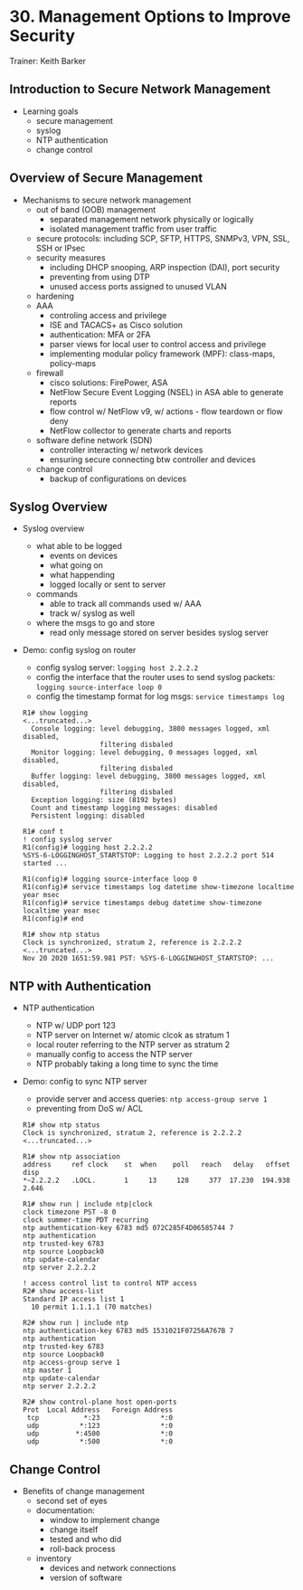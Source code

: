 # 30. Management Options to Improve Security

Trainer: Keith Barker


## Introduction to Secure Network Management

- Learning goals
  - secure management
  - syslog
  - NTP authentication
  - change control


## Overview of Secure Management

- Mechanisms to secure network management
  - out of band (OOB) management
    - separated management network physically or logically
    - isolated management traffic from user traffic
  - secure protocols: including SCP, SFTP, HTTPS, SNMPv3, VPN, SSL, SSH or IPsec
  - security measures
    - including DHCP snooping, ARP inspection (DAI), port security
    - preventing from using DTP
    - unused access ports assigned to unused VLAN
  - hardening
  - AAA
    - controling access and privilege
    - ISE and TACACS+ as Cisco solution
    - authentication: MFA or 2FA
    - parser views for local user to control access and privilege
    - implementing modular policy framework (MPF): class-maps, policy-maps
  - firewall
    - cisco solutions: FirePower, ASA
    - NetFlow Secure Event Logging (NSEL) in ASA able to generate reports
    - flow control w/ NetFlow v9, w/ actions - flow teardown or flow deny
    - NetFlow collector to generate charts and reports
  - software define network (SDN)
    - controller interacting w/ network devices
    - ensuring secure connecting btw controller and devices
  - change control
    - backup of configurations on devices


## Syslog Overview

- Syslog overview
  - what able to be logged
    - events on devices
    - what going on
    - what happending
    - logged locally or sent to server
  - commands
    - able to track all commands used w/ AAA
    - track w/ syslog as well
  - where the msgs to go and store
    - read only message stored on server besides syslog server


- Demo: config syslog on router
  - config syslog server: `logging host 2.2.2.2`
  - config the interface that the router uses to send syslog packets: `logging source-interface loop 0`
  - config the timestamp format for log msgs: `service timestamps log`

  ```text
  R1# show logging
  <...truncated...>
    Console logging: level debugging, 3800 messages logged, xml disabled,
                     filtering disbaled
    Monitor logging: level debugging, 0 messages logged, xml disabled,
                     filtering disbaled
    Buffer logging: level debugging, 3800 messages logged, xml disabled,
                     filtering disbaled
    Exception logging: size (8192 bytes)
    Count and timestamp logging messages: disabled
    Persistent logging: disabled
  
  R1# conf t
  ! config syslog server
  R1(config)# logging host 2.2.2.2
  %SYS-6-LOGGINGHOST_STARTSTOP: Logging to host 2.2.2.2 port 514 started ...

  R1(config)# logging source-interface loop 0
  R1(config)# service timestamps log datetime show-timezone localtime year msec
  R1(config)# service timestamps debug datetime show-timezone localtime year msec
  R1(config)# end

  R1# show ntp status
  Clock is synchronized, stratum 2, reference is 2.2.2.2
  <...truncated...>
  Nov 20 2020 1651:59.981 PST: %SYS-6-LOGGINGHOST_STARTSTOP: ...
  ```



## NTP with Authentication

- NTP authentication
  - NTP w/ UDP port 123
  - NTP server on Internet w/ atomic clcok as stratum 1
  - local router referring to the NTP server as stratum 2
  - manually config to access the NTP server
  - NTP probably taking a long time to sync the time


- Demo: config to sync NTP server
  - provide server and access queries: `ntp access-group serve 1`
  - preventing from DoS w/ ACL

  ```text
  R1# show ntp status
  Clock is synchronized, stratum 2, reference is 2.2.2.2
  <...truncated...>

  R1# show ntp association
  address     ref clock    st  when    poll   reach   delay   offset    disp 
  *~2.2.2.2   .LOCL.       1     13     128     377  17.230  194.938   2.646

  R1# show run | include ntp|clock
  clock timezone PST -8 0
  clock summer-time PDT recurring
  ntp authentication-key 6783 md5 072C285F4D06585744 7
  ntp authentication
  ntp trusted-key 6783
  ntp source Loopback0
  ntp update-calendar
  ntp server 2.2.2.2

  ! access control list to control NTP access
  R2# show access-list
  Standard IP access list 1
    10 permit 1.1.1.1 (70 matches)

  R2# show run | include ntp
  ntp authentication-key 6783 md5 1531021F07256A767B 7
  ntp authentication
  ntp trusted-key 6783
  ntp source Loopback0
  ntp access-group serve 1
  ntp master 1
  ntp update-calendar
  ntp server 2.2.2.2

  R2# show control-plane host open-ports
  Prot  Local Address   Foreign Address 
   tcp           *:23               *:0
   udp          *:123               *:0
   udp         *:4500               *:0
   udp          *:500               *:0
  ```


## Change Control

- Benefits of change management
  - second set of eyes
  - documentation:
    - window to implement change
    - change itself
    - tested and who did
    - roll-back process
  - inventory
    - devices and network connections
    - version of software



